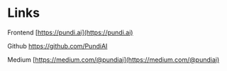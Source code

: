 # Links

Frontend [https://pundi.ai](https://pundi.ai)

Github [https://github.com/PundiAI ](https://github.com/PundiAI)

Medium [https://medium.com/@pundiai](https://medium.com/@pundiai)
